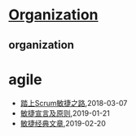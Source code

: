 # [Organization](http://organization.sisopipo.com)

## organization
# agile
* [踏上Scrum敏捷之路](/agile/agile-scrum),2018-03-07
* [敏捷宣言及原则](/agile/agile-manifesto),2019-01-21
* [敏捷经典文章](/agile/agile-articles),2019-02-20

